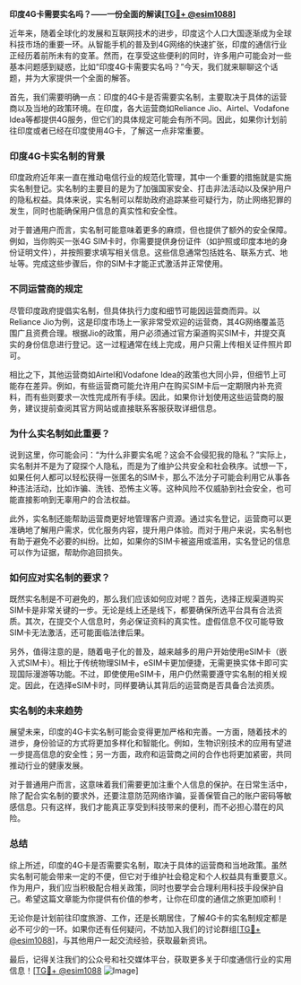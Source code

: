 **印度4G卡需要实名吗？——一份全面的解读[[TG💪+ @esim1088](https://t.me/s/esim1088)]**

近年来，随着全球化的发展和互联网技术的进步，印度这个人口大国逐渐成为全球科技市场的重要一环。从智能手机的普及到4G网络的快速扩张，印度的通信行业正经历着前所未有的变革。然而，在享受这些便利的同时，许多用户可能会对一些基本问题感到疑惑，比如“印度4G卡需要实名吗？”今天，我们就来聊聊这个话题，并为大家提供一个全面的解答。

首先，我们需要明确一点：印度的4G卡是否需要实名制，主要取决于具体的运营商以及当地的政策环境。在印度，各大运营商如Reliance Jio、Airtel、Vodafone Idea等都提供4G服务，但它们的具体规定可能会有所不同。因此，如果你计划前往印度或者已经在印度使用4G卡，了解这一点非常重要。

### **印度4G卡实名制的背景**

印度政府近年来一直在推动电信行业的规范化管理，其中一个重要的措施就是实施实名制登记。实名制的主要目的是为了加强国家安全、打击非法活动以及保护用户的隐私权益。具体来说，实名制可以帮助政府追踪某些可疑行为，防止网络犯罪的发生，同时也能确保用户信息的真实性和安全性。

对于普通用户而言，实名制可能意味着更多的麻烦，但也提供了额外的安全保障。例如，当你购买一张4G SIM卡时，你需要提供身份证件（如护照或印度本地的身份证明文件），并按照要求填写相关信息。这些信息通常包括姓名、联系方式、地址等。完成这些步骤后，你的SIM卡才能正式激活并正常使用。

### **不同运营商的规定**

尽管印度政府提倡实名制，但具体执行力度和细节可能因运营商而异。以Reliance Jio为例，这是印度市场上一家非常受欢迎的运营商，其4G网络覆盖范围广且资费合理。根据Jio的政策，用户必须通过官方渠道购买SIM卡，并提交真实的身份信息进行登记。这一过程通常在线上完成，用户只需上传相关证件照片即可。

相比之下，其他运营商如Airtel和Vodafone Idea的政策也大同小异，但细节上可能存在差异。例如，有些运营商可能允许用户在购买SIM卡后一定期限内补充资料，而有些则要求一次性完成所有手续。因此，如果你计划使用这些运营商的服务，建议提前查阅其官方网站或直接联系客服获取详细信息。

### **为什么实名制如此重要？**

说到这里，你可能会问：“为什么非要实名呢？这会不会侵犯我的隐私？”实际上，实名制并不是为了窥探个人隐私，而是为了维护公共安全和社会秩序。试想一下，如果任何人都可以轻松获得一张匿名的SIM卡，那么不法分子可能会利用它从事各种违法活动，比如诈骗、洗钱、恐怖主义等。这种风险不仅威胁到社会安全，也可能直接影响到无辜用户的合法权益。

此外，实名制还能帮助运营商更好地管理客户资源。通过实名登记，运营商可以更准确地了解用户需求，优化服务内容，提升用户体验。而对于用户来说，实名制也有助于避免不必要的纠纷。比如，如果你的SIM卡被盗用或滥用，实名登记的信息可以作为证据，帮助你追回损失。

### **如何应对实名制的要求？**

既然实名制是不可避免的，那么我们应该如何应对呢？首先，选择正规渠道购买SIM卡是非常关键的一步。无论是线上还是线下，都要确保所选平台具有合法资质。其次，在提交个人信息时，务必保证资料的真实性。虚假信息不仅可能导致SIM卡无法激活，还可能面临法律后果。

另外，值得注意的是，随着电子化的普及，越来越多的用户开始使用eSIM卡（嵌入式SIM卡）。相比于传统物理SIM卡，eSIM卡更加便捷，无需更换实体卡即可实现国际漫游等功能。不过，即使使用eSIM卡，用户仍然需要遵守实名制的相关规定。因此，在选择eSIM卡时，同样要确认其背后的运营商是否具备合法资质。

### **实名制的未来趋势**

展望未来，印度的4G卡实名制可能会变得更加严格和完善。一方面，随着技术的进步，身份验证的方式将更加多样化和智能化。例如，生物识别技术的应用有望进一步提高信息的安全性；另一方面，政府和运营商之间的合作也将更加紧密，共同推动行业的健康发展。

对于普通用户而言，这意味着我们需要更加注重个人信息的保护。在日常生活中，除了配合实名制的要求外，还要注意防范网络诈骗，妥善保管自己的账户密码等敏感信息。只有这样，我们才能真正享受到科技带来的便利，而不必担心潜在的风险。

### **总结**

综上所述，印度的4G卡是否需要实名制，取决于具体的运营商和当地政策。虽然实名制可能会带来一定的不便，但它对于维护社会稳定和个人权益具有重要意义。作为用户，我们应当积极配合相关政策，同时也要学会合理利用科技手段保护自己。希望这篇文章能为你提供有价值的参考，让你在印度的通信之旅更加顺利！

无论你是计划前往印度旅游、工作，还是长期居住，了解4G卡的实名制规定都是必不可少的一环。如果你还有任何疑问，不妨加入我们的讨论群组[[TG💪+ @esim1088](https://t.me/s/esim1088)]，与其他用户一起交流经验，获取最新资讯。

最后，记得关注我们的公众号和社交媒体平台，获取更多关于印度通信行业的实用信息！[[TG💪+ @esim1088](https://t.me/s/esim1088) ![Image](https://i.postimg.cc/4NQfJmqS/Snipaste-2025-05-13-00-14-12.png)]